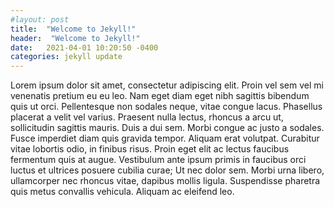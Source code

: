```yaml
---
#layout: post
title:  "Welcome to Jekyll!"
header:  "Welcome to Jekyll!"
date:   2021-04-01 10:20:50 -0400
categories: jekyll update
---
```


Lorem ipsum dolor sit amet, consectetur adipiscing elit. Proin vel sem vel mi venenatis pretium eu eu leo. Nam eget diam eget nibh sagittis bibendum quis ut orci. Pellentesque non sodales neque, vitae congue lacus. Phasellus placerat a velit vel varius. Praesent nulla lectus, rhoncus a arcu ut, sollicitudin sagittis mauris. Duis a dui sem. Morbi congue ac justo a sodales. Fusce imperdiet diam quis gravida tempor. Aliquam erat volutpat. Curabitur vitae lobortis odio, in finibus risus. Proin eget elit ac lectus faucibus fermentum quis at augue. Vestibulum ante ipsum primis in faucibus orci luctus et ultrices posuere cubilia curae; Ut nec dolor sem. Morbi urna libero, ullamcorper nec rhoncus vitae, dapibus mollis ligula. Suspendisse pharetra quis metus convallis vehicula. Aliquam ac eleifend leo.
